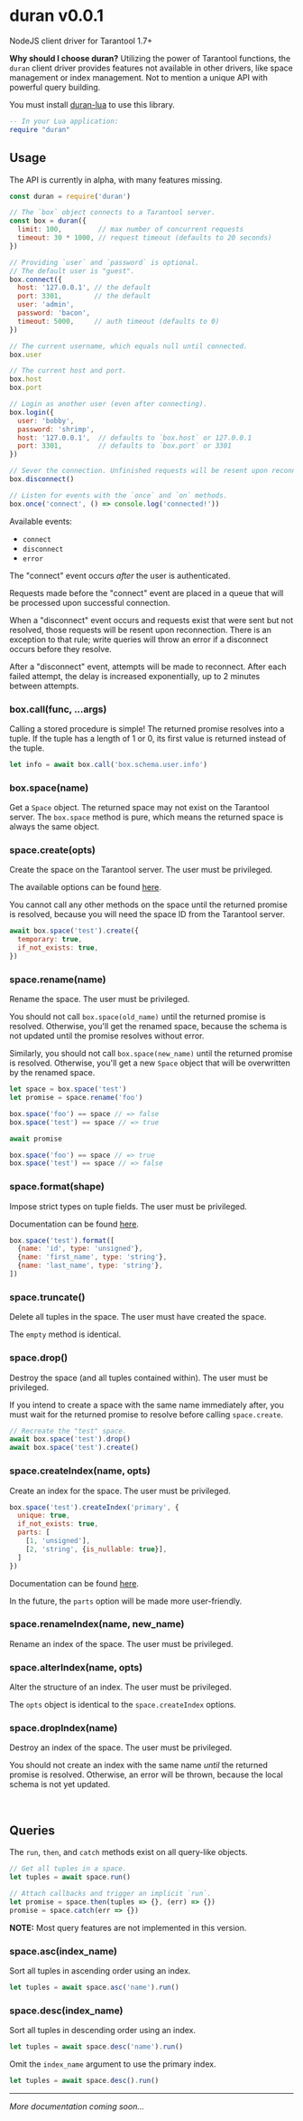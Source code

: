 # duran v0.0.1

NodeJS client driver for Tarantool 1.7+

**Why should I choose duran?** Utilizing the power of Tarantool functions,
the `duran` client driver provides features not available in other drivers,
like space management or index management. Not to mention a unique API with
powerful query building.

You must install [duran-lua](https://github.com/aleclarson/duran-lua) to use this library.

```lua
-- In your Lua application:
require "duran"
```

## Usage

The API is currently in alpha, with many features missing.

```js
const duran = require('duran')

// The `box` object connects to a Tarantool server.
const box = duran({
  limit: 100,         // max number of concurrent requests
  timeout: 30 * 1000, // request timeout (defaults to 20 seconds)
})

// Providing `user` and `password` is optional.
// The default user is "guest".
box.connect({
  host: '127.0.0.1', // the default
  port: 3301,        // the default
  user: 'admin',
  password: 'bacon',
  timeout: 5000,     // auth timeout (defaults to 0)
})

// The current username, which equals null until connected.
box.user

// The current host and port.
box.host
box.port

// Login as another user (even after connecting).
box.login({
  user: 'bobby',
  password: 'shrimp',
  host: '127.0.0.1',  // defaults to `box.host` or 127.0.0.1
  port: 3301,         // defaults to `box.port` or 3301
})

// Sever the connection. Unfinished requests will be resent upon reconnection.
box.disconnect()

// Listen for events with the `once` and `on` methods.
box.once('connect', () => console.log('connected!'))
```

Available events:
- `connect`
- `disconnect`
- `error`

The "connect" event occurs *after* the user is authenticated.

Requests made before the "connect" event are placed in a queue that will be
processed upon successful connection.

When a "disconnect" event occurs and requests exist that were sent but not resolved,
those requests will be resent upon reconnection. There is an exception to that rule;
write queries will throw an error if a disconnect occurs before they resolve.

After a "disconnect" event, attempts will be made to reconnect. After each failed
attempt, the delay is increased exponentially, up to 2 minutes between attempts.

### box.call(func, ...args)

Calling a stored procedure is simple! The returned promise resolves into a tuple.
If the tuple has a length of 1 or 0, its first value is returned instead of the tuple.

```js
let info = await box.call('box.schema.user.info')
```

### box.space(name)

Get a `Space` object. The returned space may not exist on the Tarantool server.
The `box.space` method is pure, which means the returned space is always the same object.

### space.create(opts)

Create the space on the Tarantool server. The user must be privileged.

The available options can be found [here](https://tarantool.org/en/doc/1.7/book/box/box_schema.html#box-schema-space-create).

You cannot call any other methods on the space until the returned promise is
resolved, because you will need the space ID from the Tarantool server.

```js
await box.space('test').create({
  temporary: true,
  if_not_exists: true,
})
```

### space.rename(name)

Rename the space. The user must be privileged.

You should not call `box.space(old_name)` until the returned promise is resolved.
Otherwise, you'll get the renamed space, because the schema is not updated until
the promise resolves without error.

Similarly, you should not call `box.space(new_name)` until the returned promise
is resolved. Otherwise, you'll get a new `Space` object that will be overwritten
by the renamed space.

```js
let space = box.space('test')
let promise = space.rename('foo')

box.space('foo') == space // => false
box.space('test') == space // => true

await promise

box.space('foo') == space // => true
box.space('test') == space // => false
```

### space.format(shape)

Impose strict types on tuple fields. The user must be privileged.

Documentation can be found [here](https://tarantool.org/en/doc/1.7/book/box/box_space.html#box-space-format).

```js
box.space('test').format([
  {name: 'id', type: 'unsigned'},
  {name: 'first_name', type: 'string'},
  {name: 'last_name', type: 'string'},
])
```

### space.truncate()

Delete all tuples in the space. The user must have created the space.

The `empty` method is identical.

### space.drop()

Destroy the space (and all tuples contained within). The user must be privileged.

If you intend to create a space with the same name immediately after, you must
wait for the returned promise to resolve before calling `space.create`.

```js
// Recreate the "test" space.
await box.space('test').drop()
await box.space('test').create()
```

### space.createIndex(name, opts)

Create an index for the space. The user must be privileged.

```js
box.space('test').createIndex('primary', {
  unique: true,
  if_not_exists: true,
  parts: [
    [1, 'unsigned'],
    [2, 'string', {is_nullable: true}],
  ]
})
```

Documentation can be found [here](https://tarantool.org/en/doc/1.7/book/box/box_space.html#lua-function.space_object.create_index).

In the future, the `parts` option will be made more user-friendly.

### space.renameIndex(name, new_name)

Rename an index of the space. The user must be privileged.

### space.alterIndex(name, opts)

Alter the structure of an index. The user must be privileged.

The `opts` object is identical to the `space.createIndex` options.

### space.dropIndex(name)

Destroy an index of the space. The user must be privileged.

You should not create an index with the same name *until* the returned
promise is resolved. Otherwise, an error will be thrown, because the
local schema is not yet updated.

&nbsp;

## Queries

The `run`, `then`, and `catch` methods exist on all query-like objects.

```js
// Get all tuples in a space.
let tuples = await space.run()

// Attach callbacks and trigger an implicit `run`.
let promise = space.then(tuples => {}, (err) => {})
promise = space.catch(err => {})
```

**NOTE:** Most query features are not implemented in this version.

### space.asc(index_name)

Sort all tuples in ascending order using an index.

```js
let tuples = await space.asc('name').run()
```

### space.desc(index_name)

Sort all tuples in descending order using an index.

```js
let tuples = await space.desc('name').run()
```

Omit the `index_name` argument to use the primary index.

```js
let tuples = await space.desc().run()
```

---

*More documentation coming soon...*
